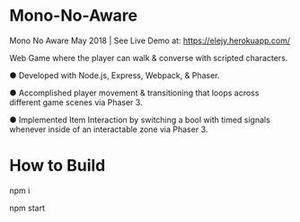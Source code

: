 # Mono-No-Aware

Mono No Aware
May 2018 | See Live Demo at:  https://elejy.herokuapp.com/

Web Game where the player can walk & converse with scripted characters.

● Developed with Node.js, Express, Webpack, & Phaser.

● Accomplished player movement & transitioning that loops across different game scenes via Phaser 3.

● Implemented Item Interaction by switching a bool with timed signals whenever inside of an interactable zone via Phaser 3.

# How to Build

npm i

npm start
